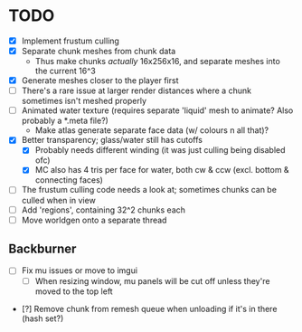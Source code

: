 # TODO

- [X] Implement frustum culling
- [X] Separate chunk meshes from chunk data
  - Thus make chunks *actually* 16x256x16, and separate meshes into the current 16^3
- [X] Generate meshes closer to the player first
- [ ] There's a rare issue at larger render distances where a chunk sometimes isn't meshed properly
- [ ] Animated water texture (requires separate 'liquid' mesh to animate? Also probably a *.meta file?)
  - Make atlas generate separate face data (w/ colours n all that)?
- [X] Better transparency; glass/water still has cutoffs
  - [X] Probably needs different winding (it was just culling being disabled ofc)
  - [X] MC also has 4 tris per face for water, both cw & ccw (excl. bottom & connecting faces)
- [ ] The frustum culling code needs a look at; sometimes chunks can be culled when in view
- [ ] Add 'regions', containing 32^2 chunks each
- [ ] Move worldgen onto a separate thread

## Backburner

- [ ] Fix mu issues or move to imgui
  - [ ] When resizing window, mu panels will be cut off unless they're moved to the top left
- [?] Remove chunk from remesh queue when unloading if it's in there (hash set?)

